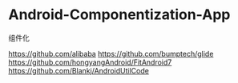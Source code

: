 # Android-Componentization-App
组件化

https://github.com/alibaba
https://github.com/bumptech/glide
https://github.com/hongyangAndroid/FitAndroid7
https://github.com/Blankj/AndroidUtilCode

